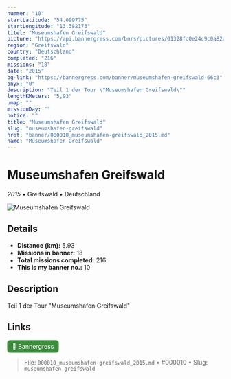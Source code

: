 ```yaml
---
nummer: "10"
startLatitude: "54.099775"
startLongitude: "13.382173"
titel: "Museumshafen Greifswald"
picture: "https://api.bannergress.com/bnrs/pictures/01328fd0e24c9c0a82a36a93613be784"
region: "Greifswald"
country: "Deutschland"
completed: "216"
missions: "18"
date: "2015"
bg-link: "https://bannergress.com/banner/museumshafen-greifswald-66c3"
onyx: "0"
description: "Teil 1 der Tour \"Museumshafen Greifswald\""
lengthKMeters: "5,93"
umap: ""
missionDay: ""
notice: ""
title: "Museumshafen Greifswald"
slug: "museumshafen-greifswald"
href: "banner/000010_museumshafen-greifswald_2015.md"
name: "Museumshafen Greifswald"
---
```

# Museumshafen Greifswald

*2015* • Greifswald • Deutschland

![Museumshafen Greifswald](https://api.bannergress.com/bnrs/pictures/01328fd0e24c9c0a82a36a93613be784)



## Details
- **Distance (km):** 5.93
- **Missions in banner:** 18
- **Total missions completed:** 216
- **This is my banner no.:** 10



## Description
Teil 1 der Tour "Museumshafen Greifswald"



## Links
<a href="https://bannergress.com/banner/museumshafen-greifswald-66c3" target="_blank" style="display:inline-block;margin-right:8px;padding:6px 12px;background:#3c8b3c;color:#fff;text-decoration:none;border-radius:6px;">🔗 Bannergress</a>



> File: `000010_museumshafen-greifswald_2015.md`
> • #000010
> • Slug: `museumshafen-greifswald`
